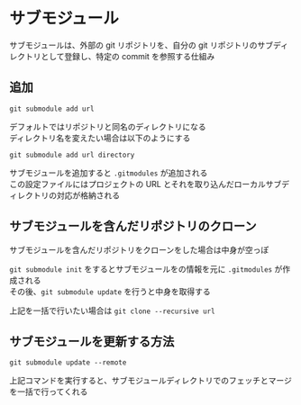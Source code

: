 # サブモジュール

サブモジュールは、外部の git リポジトリを、自分の git リポジトリのサブディレクトリとして登録し、特定の commit を参照する仕組み

## 追加

```
git submodule add url
```

デフォルトではリポジトリと同名のディレクトリになる  
ディレクトリ名を変えたい場合は以下のようにする

```
git submodule add url directory
```

サブモジュールを追加すると `.gitmodules` が追加される  
この設定ファイルにはプロジェクトの URL とそれを取り込んだローカルサブディレクトリの対応が格納される

## サブモジュールを含んだリポジトリのクローン

サブモジュールを含んだリポジトリをクローンをした場合は中身が空っぽ

`git submodule init` をするとサブモジュールをの情報を元に `.gitmodules` が作成される  
その後、`git submodule update` を行うと中身を取得する

上記を一括で行いたい場合は `git clone --recursive url` 

## サブモジュールを更新する方法

```
git submodule update --remote
```

上記コマンドを実行すると、サブモジュールディレクトリでのフェッチとマージを一括で行ってくれる